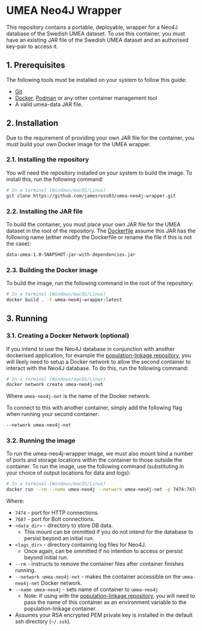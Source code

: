 # UMEA Neo4J Wrapper
This repository contains a portable, deployable, wrapper for a Neo4J database of the Swedish UMEA dataset. To use this container, you must have an existing JAR file of the Swedish UMEA dataset and an authorised key-pair to access it.

## 1. Prerequisites
The following tools must be installed on your system to follow this guide:
- [Git](https://git-scm.com/)
- [Docker](https://www.docker.com/), [Podman](https://podman.io/) or any other container management tool
- A valid umea-data JAR file.

## 2. Installation
Due to the requirement of providing your own JAR file for the container, you must build your own Docker image for the UMEA wrapper. 

### 2.1. Installing the repository
You will need the repository installed on your system to build the image. To install this, run the following command:

```sh
# In a terminal (Windows/macOS/Linux)
git clone https://github.com/jamesross03/umea-neo4j-wrapper.git
```

### 2.2. Installing the JAR file
To build the container, you must place your own JAR file for the UMEA dataset in the root of the repository. The [Dockerfile](./Dockerfile) assume this JAR has the following name (either modify the Dockerfile or rename the file if this is not the case):

```txt
data-umea-1.0-SNAPSHOT-jar-with-dependencies.jar
```

### 2.3. Building the Docker image
To build the image, run the following command in the root of the repository:

```sh
# In a terminal (Windows/macOS/Linux)
docker build . -t umea-neo4j-wrapper:latest
```

## 3. Running
### 3.1. Creating a Docker Network (optional)
If you intend to use the Neo4J database in conjunction with another dockerised application, for example the [population-linkage repository](https://github.com/stacs-srg/population-linkage), you will likely need to setup a Docker network to allow the second container to interact with the Neo4J database. To do this, run the following command:

```sh
# In a terminal (Windows/macOS/Linux)
docker network create umea-neo4j-net
```

Where `umea-neo4j-net` is the name of the Docker network.

To connect to this with another container, simply add the following flag when running your second container:

```sh
--network umea-neo4j-net
```

### 3.2. Running the image
To run the umea-neo4j-wrapper image, we must also mount bind a number of ports and storage locations within the container to those outside the container. To run the image, use the following command (substituting in your choice of output locations for data and logs):

```sh
# In a terminal (Windows/macOS/Linux)
docker run --rm --name umea-neo4j --network umea-neo4j-net -p 7474:7474 -p 7687:7687 -v <data_dir>:/data -v <logs_dir>:/logs  -v ~/.ssh:/root/.ssh umea-neo4j-wrapper:latest
```

Where:
- `7474` - port for HTTP connections.
- `7687` - port for Bolt connections.
- `<data_dir>` - directory to store DB data.
    - This mount can be ommitted if you do not intend for the database to persist beyond an initial run.
- `<logs_dir>` - directory containing log files for Neo4J.
    - Once again, can be ommitted if no intention to access or persist beyond initial run.
- `--rm` - instructs to remove the container files after container finishes running.
- `--network umea-neo4j-net` - makes the container accessible on the `umea-neo4j-net` Docker network.
- `--name umea-neo4j` - sets name of container to `umea-neo4j`
    - Note: If using with the [population-linkage repository](https://github.com/stacs-srg/population-linkage), you will need to pass the name of this container as an environment variable to the population-linkage container.
- Assumes your RSA encrypted PEM private key is installed in the default ssh directory (`~/.ssh`).